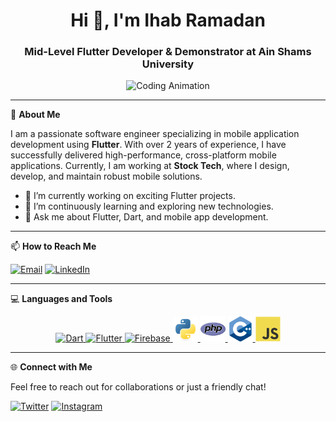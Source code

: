 <h1 align="center">Hi 👋, I'm Ihab Ramadan</h1>
<h3 align="center">Mid-Level Flutter Developer & Demonstrator at Ain Shams University</h3>

<p align="center">
  <img src="https://user-images.githubusercontent.com/74038190/212749447-bfb7e725-6987-49d9-ae85-2015e3e7cc41.gif" alt="Coding Animation" />
</p>

---

🌟 **About Me**

I am a passionate software engineer specializing in mobile application development using **Flutter**. With over 2 years of experience, I have successfully delivered high-performance, cross-platform mobile applications. Currently, I am working at **Stock Tech**, where I design, develop, and maintain robust mobile solutions.

- 🔭 I’m currently working on exciting Flutter projects.
- 🌱 I’m continuously learning and exploring new technologies.
- 💬 Ask me about Flutter, Dart, and mobile app development.

---

📫 **How to Reach Me**

[![Email](https://img.shields.io/badge/Email-ehabr318@gmail.com-red?style=flat-square&logo=gmail)](mailto:ehabr318@gmail.com)
[![LinkedIn](https://img.shields.io/badge/LinkedIn-ihabramadan1-blue?style=flat-square&logo=linkedin)](https://linkedin.com/in/ihabramadan1)

---

💻 **Languages and Tools**

<p align="center">
  <a href="https://dart.dev" target="_blank">
    <img src="https://www.vectorlogo.zone/logos/dartlang/dartlang-icon.svg" alt="Dart" width="40" height="40"/>
  </a>
  <a href="https://flutter.dev" target="_blank">
    <img src="https://www.vectorlogo.zone/logos/flutterio/flutterio-icon.svg" alt="Flutter" width="40" height="40"/>
  </a>
  <a href="https://firebase.google.com/" target="_blank">
    <img src="https://www.vectorlogo.zone/logos/firebase/firebase-icon.svg" alt="Firebase" width="40" height="40"/>
  </a>
  <a href="https://www.python.org" target="_blank">
    <img src="https://raw.githubusercontent.com/devicons/devicon/master/icons/python/python-original.svg" alt="Python" width="40" height="40"/>
  </a>
  <a href="https://www.php.net" target="_blank">
    <img src="https://raw.githubusercontent.com/devicons/devicon/master/icons/php/php-original.svg" alt="PHP" width="40" height="40"/>
  </a>
  <a href="https://www.w3schools.com/cpp/" target="_blank">
    <img src="https://raw.githubusercontent.com/devicons/devicon/master/icons/cplusplus/cplusplus-original.svg" alt="C++" width="40" height="40"/>
  </a>
  <a href="https://developer.mozilla.org/en-US/docs/Web/JavaScript" target="_blank">
    <img src="https://raw.githubusercontent.com/devicons/devicon/master/icons/javascript/javascript-original.svg" alt="JavaScript" width="40" height="40"/>
  </a>
</p>

---

🌐 **Connect with Me**

Feel free to reach out for collaborations or just a friendly chat!

[![Twitter](https://img.shields.io/badge/Twitter-@ihabramadan-blue?style=flat-square&logo=twitter)](https://twitter.com/IhabRamadan13)
[![Instagram](https://img.shields.io/badge/Instagram-@ihabramadan-purple?style=flat-square&logo=instagram)](https://instagram.com/ihab.ramadan1)


